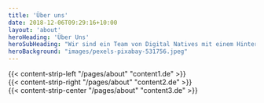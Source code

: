 ```yaml
---
title: 'Über uns'
date: 2018-12-06T09:29:16+10:00
layout: 'about'
heroHeading: 'Über Uns'
heroSubHeading: "Wir sind ein Team von Digital Natives mit einem Hintergrund im Management Consulting, Cloud-Erfahrung und unternehmerischem Geist, den wir in Ihr Unternehmen einbringen."
heroBackground: "images/pexels-pixabay-531756.jpeg"
---
```


<div>
{{< content-strip-left "/pages/about" "content1.de" >}}
</div>
<div>
{{< content-strip-right "/pages/about" "content2.de" >}}
</div>
<div>
{{< content-strip-center "/pages/about" "content3.de" >}}
</div>
